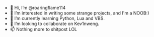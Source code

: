 - 👋 Hi, I’m @roaringflame114
- 👀 I’m interested in writing some strange projects, and I'm a NOOB:)
- 🌱 I’m currently learning Python, Lua and VBS.
- 💞️ I’m looking to collaborate on Kev1nweng.
- 📫 Nothing more to shitpost LOL

<!---
roaringflame114/roaringflame114 is a ✨ special ✨ repository because its `README.md` (this file) appears on your GitHub profile.
You can click the Preview link to take a look at your changes.
--->
